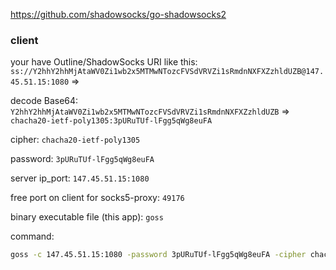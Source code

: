 https://github.com/shadowsocks/go-shadowsocks2
### client

your have Outline/ShadowSocks URI like this:
`ss://Y2hhY2hhMjAtaWV0Zi1wb2x5MTMwNTozcFVSdVRVZi1sRmdnNXFXZzhldUZB@147.45.51.15:1080` =>

decode Base64: `Y2hhY2hhMjAtaWV0Zi1wb2x5MTMwNTozcFVSdVRVZi1sRmdnNXFXZzhldUZB` => `chacha20-ietf-poly1305:3pURuTUf-lFgg5qWg8euFA`

cipher: `chacha20-ietf-poly1305`

password: `3pURuTUf-lFgg5qWg8euFA`

server ip_port: `147.45.51.15:1080`

free port on client for socks5-proxy: `49176`

binary executable file (this app): `goss`

command:
```sh
goss -c 147.45.51.15:1080 -password 3pURuTUf-lFgg5qWg8euFA -cipher chacha20-ietf-poly1305 -socks :49176 -u -verbose
```
